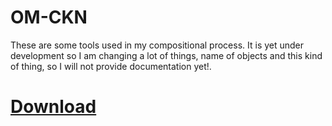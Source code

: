 # OM-CKN

These are some tools used in my compositional process. It is yet under development so I am changing a lot of things, name of objects and this kind of thing, so I will not provide documentation yet!.

# [Download](https://bit.ly/3eqkPBK)
